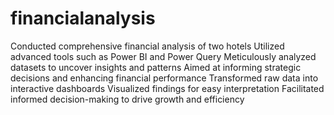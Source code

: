 # financialanalysis
Conducted comprehensive financial analysis of two hotels
Utilized advanced tools such as Power BI and Power Query
Meticulously analyzed datasets to uncover insights and patterns
Aimed at informing strategic decisions and enhancing financial performance
Transformed raw data into interactive dashboards
Visualized findings for easy interpretation
Facilitated informed decision-making to drive growth and efficiency
